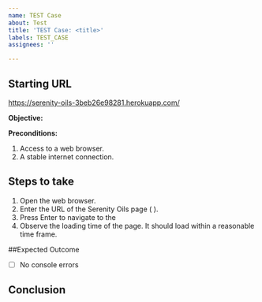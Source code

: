 ```yaml
---
name: TEST Case
about: Test
title: 'TEST Case: <title>'
labels: TEST_CASE
assignees: ''

---
```


## Starting URL
https://serenity-oils-3beb26e98281.herokuapp.com/

**Objective:** 

**Preconditions:**
1. Access to a web browser.
2. A stable internet connection.

## Steps to take
1. Open the web browser.
2. Enter the URL of the Serenity Oils  page ( ).
3. Press Enter to navigate to the 
4. Observe the loading time of the page. It should load within a reasonable time frame.

##Expected Outcome
- [ ] No console errors

## Conclusion
